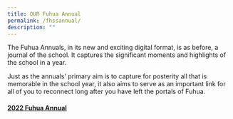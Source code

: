 ```yaml
---
title: OUR Fuhua Annual
permalink: /fhssannual/
description: ""
---
```

The Fuhua Annuals, in its new and exciting digital format, is as before, a journal of the school. It captures the significant moments and highlights of the school in a year.

Just as the annuals' primary aim is to capture for posterity all that is memorable in the school year, it also aims to serve as an important link for all of you to reconnect long after you have left the portals of Fuhua. 

#### [2022 Fuhua Annual](https://go.gov.sg/2022fuhuaannual)